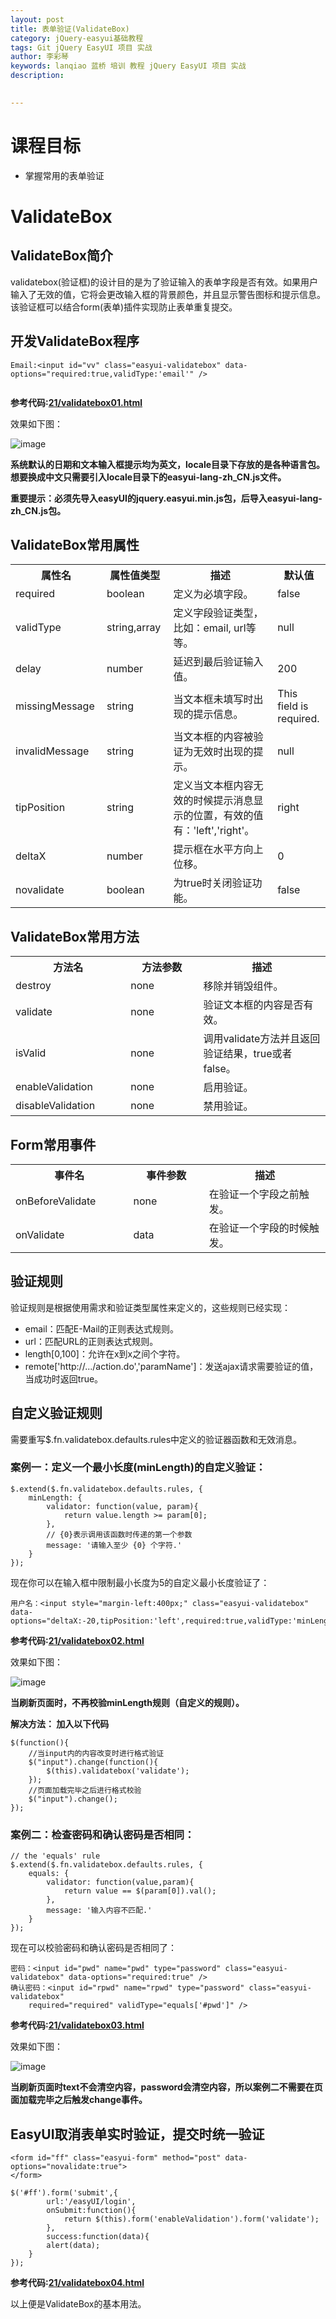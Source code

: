 ```yaml
---
layout: post  
title: 表单验证(ValidateBox)    
category: jQuery-easyui基础教程  
tags: Git jQuery EasyUI 项目 实战  
author: 李彩琴  
keywords: lanqiao 蓝桥 培训 教程 jQuery EasyUI 项目 实战  
description:
  

---
```

# 课程目标

- 掌握常用的表单验证


# ValidateBox

## ValidateBox简介

  
validatebox(验证框)的设计目的是为了验证输入的表单字段是否有效。如果用户输入了无效的值，它将会更改输入框的背景颜色，并且显示警告图标和提示信息。该验证框可以结合form(表单)插件实现防止表单重复提交。

## 开发ValidateBox程序

```
Email:<input id="vv" class="easyui-validatebox" data-options="required:true,validType:'email'" />  
  
```

**参考代码:[21/validatebox01.html](https://coding.net/u/lanqiao/p/easyuiDemo/git/blob/master/21/validatebox01.html)**
  
效果如下图：

![image](http://i.imgur.com/S8cOYnR.png)

**系统默认的日期和文本输入框提示均为英文，locale目录下存放的是各种语言包。想要换成中文只需要引入locale目录下的easyui-lang-zh_CN.js文件。**


**重要提示：必须先导入easyUI的jquery.easyui.min.js包，后导入easyui-lang-zh_CN.js包。**

## ValidateBox常用属性

<table class="table table-bordered table-striped table-condensed">
   <tr>
      <th width="200px">属性名</th>
      <th width="180px">属性值类型</th>
      <th width="600px">描述</th>
      <th width="100px">默认值</th>
   </tr>
   <tr>
      <td>required</td>
	  <td>boolean</td>
	  <td>定义为必填字段。</td>
	  <td>false</td>
   </tr>
   <tr>
      <td>validType</td>
	  <td>string,array</td>
	  <td>定义字段验证类型，比如：email, url等等。</td>
	  <td>null</td>
   </tr>
   <tr>
      <td>delay</td>
	  <td>number</td>
	  <td>延迟到最后验证输入值。</td>
	  <td>200</td>
   </tr>
   <tr>
      <td>missingMessage</td>
	  <td>string</td>
	  <td>当文本框未填写时出现的提示信息。</td>
	  <td>This field is required.</td>
   </tr>   
   <tr>
      <td>invalidMessage</td>
	  <td>string</td>
	  <td>当文本框的内容被验证为无效时出现的提示。</td>
	  <td>null</td>
   </tr>
   <tr>
      <td>tipPosition</td>
	  <td>string</td>
	  <td>定义当文本框内容无效的时候提示消息显示的位置，有效的值有：'left','right'。</td>
	  <td>right</td>
   </tr>
   <tr>
      <td>deltaX</td>
	  <td>number</td>
	  <td>提示框在水平方向上位移。</td>
	  <td>0</td>
   </tr>
   <tr>
      <td>novalidate</td>
	  <td>boolean</td>
	  <td>为true时关闭验证功能。</td>
	  <td>false</td>
   </tr>
</table>


## ValidateBox常用方法  

<table class="table table-bordered table-striped table-condensed">
   <tr>
      <th width="300px">方法名</th> 
      <th width="300px">方法参数</th> 
      <th width="600px">描述</th>
   </tr>
   <tr>
      <td>destroy</td> 
      <td>none</td> 
      <td>移除并销毁组件。</td>
   </tr>
   <tr>
      <td>validate</td> 
      <td>none</td> 
      <td>验证文本框的内容是否有效。</td>
   </tr>
   <tr>
      <td>isValid</td> 
      <td>none</td> 
      <td>调用validate方法并且返回验证结果，true或者false。</td>
   </tr>
   <tr>
      <td>enableValidation</td> 
      <td>none</td> 
      <td>启用验证。</td>
   </tr>
   <tr>
      <td>disableValidation</td> 
      <td>none</td> 
      <td>禁用验证。</td>
   </tr>
</table>  

## Form常用事件

<table class="table table-bordered table-striped table-condensed">
   <tr>
      <th width="300px">事件名</th><th width="300px">事件参数</th><th width="600px">描述</th>
   </tr>
   <tr>
      <td>onBeforeValidate</td><td>none</td><td>在验证一个字段之前触发。</td>
   </tr>
   <tr>
      <td>onValidate</td><td>data</td><td>在验证一个字段的时候触发。</td>
   </tr>
</table> 

##  验证规则  

验证规则是根据使用需求和验证类型属性来定义的，这些规则已经实现：  

- email：匹配E-Mail的正则表达式规则。  
- url：匹配URL的正则表达式规则。  
- length[0,100]：允许在x到x之间个字符。  
- remote['http://.../action.do','paramName']：发送ajax请求需要验证的值，当成功时返回true。
  
## 自定义验证规则  

需要重写$.fn.validatebox.defaults.rules中定义的验证器函数和无效消息。

### 案例一：定义一个最小长度(minLength)的自定义验证：

```
$.extend($.fn.validatebox.defaults.rules, {      
    minLength: {      
        validator: function(value, param){      
            return value.length >= param[0];      
        },    
		// {0}表示调用该函数时传递的第一个参数
        message: '请输入至少 {0} 个字符.'   
    }    
});  
```

现在你可以在输入框中限制最小长度为5的自定义最小长度验证了：

```
用户名：<input style="margin-left:400px;" class="easyui-validatebox" data-options="deltaX:-20,tipPosition:'left',required:true,validType:'minLength[5]'">  
```

**参考代码:[21/validatebox02.html](https://coding.net/u/lanqiao/p/easyuiDemo/git/blob/master/21/validatebox02.html)**

效果如下图：  

![image](http://i.imgur.com/nbbYi7N.png)

**当刷新页面时，不再校验minLength规则（自定义的规则）。**

**解决方法： 加入以下代码**

```
$(function(){
	//当input内的内容改变时进行格式验证
	$("input").change(function(){
		$(this).validatebox('validate');
	});
	//页面加载完毕之后进行格式校验
	$("input").change();
});
```

### 案例二：检查密码和确认密码是否相同：

```
// the 'equals' rule    
$.extend($.fn.validatebox.defaults.rules, {    
    equals: {    
        validator: function(value,param){    
            return value == $(param[0]).val();    
        },    
        message: '输入内容不匹配.'   
    }    
});  
```

现在可以校验密码和确认密码是否相同了：

```
密码：<input id="pwd" name="pwd" type="password" class="easyui-validatebox" data-options="required:true" />   
确认密码：<input id="rpwd" name="rpwd" type="password" class="easyui-validatebox"     
    required="required" validType="equals['#pwd']" />  
```

**参考代码:[21/validatebox03.html](https://coding.net/u/lanqiao/p/easyuiDemo/git/blob/master/21/validatebox03.html)**

效果如下图：  

![image](http://i.imgur.com/G3pAZ5f.png)

**当刷新页面时text不会清空内容，password会清空内容，所以案例二不需要在页面加载完毕之后触发change事件。**


##  EasyUI取消表单实时验证，提交时统一验证

```
<form id="ff" class="easyui-form" method="post" data-options="novalidate:true">
</form>

$('#ff').form('submit',{
		url:'/easyUI/login',  
        onSubmit:function(){
            return $(this).form('enableValidation').form('validate');
        },
        success:function(data){    
        alert(data);    
    }
});
```

**参考代码:[21/validatebox04.html](https://coding.net/u/lanqiao/p/easyuiDemo/git/blob/master/21/validatebox04.html)**

以上便是ValidateBox的基本用法。





